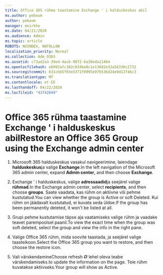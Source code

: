 ```yaml
---
title: Office 365 rühma taastamine Exchange ' i halduskeskus abil
ms.author: pebaum
author: pebaum
manager: mnirkhe
ms.date: 04/21/2020
ms.audience: Admin
ms.topic: article
ROBOTS: NOINDEX, NOFOLLOW
localization_priority: Normal
ms.collection: Adm_O365
ms.assetid: c73ad2a3-39ed-4acb-9872-6a38eda11464
ms.openlocfilehash: e0092afc382c034be0c1e130d2e32a56330c2732
ms.sourcegitcommit: 631cbb5f03e5371f0995e976536d24e9d13746c3
ms.translationtype: MT
ms.contentlocale: et-EE
ms.lasthandoff: 04/22/2020
ms.locfileid: "43742649"
---
```

# <a name="restore-an-office-365-group-using-the-exchange-admin-center"></a><span data-ttu-id="05eed-102">Office 365 rühma taastamine Exchange ' i halduskeskus abil</span><span class="sxs-lookup"><span data-stu-id="05eed-102">Restore an Office 365 Group using the Exchange admin center</span></span>

1. <span data-ttu-id="05eed-103">Microsoft 365 halduskeskus vasakul navigeerimine, laiendage **halduskeskus**ja valige **Exchange**.</span><span class="sxs-lookup"><span data-stu-id="05eed-103">In the left navigation of the Microsoft 365 admin center, expand **Admin center**, and then choose **Exchange**.</span></span>
    
2. <span data-ttu-id="05eed-104">Exchange ' i halduskeskus, valige **adressaadid**ja seejärel valige **rühmad**.</span><span class="sxs-lookup"><span data-stu-id="05eed-104">In the Exchange admin center, select **recipients**, and then choose **groups**.</span></span> <span data-ttu-id="05eed-105">Saate vaadata, kas rühm on aktiivne või pehme kustutatud.</span><span class="sxs-lookup"><span data-stu-id="05eed-105">You can view whether the group is Active or soft Deleted.</span></span> <span data-ttu-id="05eed-106">Kui rühm on jäädavalt kustutatud, ei kuvata seda üldse.</span><span class="sxs-lookup"><span data-stu-id="05eed-106">If the group has been permanently deleted, it won't be listed at all.</span></span>
    
3. <span data-ttu-id="05eed-107">Grupi pehme kustutamise täpse aja vaatamiseks valige rühm ja vaadake teavet parempoolsel paanil.</span><span class="sxs-lookup"><span data-stu-id="05eed-107">To view the exact time when the group was soft deleted, select the group and view the info in the right pane.</span></span>
    
4. <span data-ttu-id="05eed-108">Valige Office 365 rühm, mida soovite taastada, ja seejärel valige taasteikoon.</span><span class="sxs-lookup"><span data-stu-id="05eed-108">Select the Office 365 group you want to restore, and then choose the restore icon.</span></span>
    
5. <span data-ttu-id="05eed-109">Vali värskendamine</span><span class="sxs-lookup"><span data-stu-id="05eed-109">Choose refresh</span></span> ![Värskenda ikoon](media/6464df90-2a91-4c1f-92a6-9a38c7696ac3.gif) <span data-ttu-id="05eed-111">lehel oleva teabe värskendamiseks.</span><span class="sxs-lookup"><span data-stu-id="05eed-111">to update the information on the page.</span></span> <span data-ttu-id="05eed-112">Teie rühm kuvatakse aktiivseks.</span><span class="sxs-lookup"><span data-stu-id="05eed-112">Your group will show as Active.</span></span> 
    

